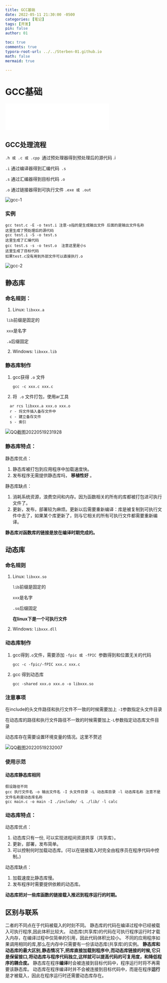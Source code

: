 ```yaml
---
title: GCC基础
date: 2022-05-11 21:30:00 -0500
categories: [笔记]
tags: [开发]
pin: false
author: 01

toc: true
comments: true
typora-root-url: ../../Sterben-01.github.io
math: false
mermaid: true

---
```


# GCC基础

<iframe frameborder="no" border="0" marginwidth="0" marginheight="0" width="330" height="86" src="//music.163.com/outchain/player?type=2&amp;id=1342840047&amp;auto=1&amp;height=66"> </iframe>

## GCC处理流程

`.h 或 .c 或 .cpp `通过预处理器得到预处理后的源代码 .i

`.i` 通过编译器得到汇编代码` .s`

`.s` 通过汇编器得到目标代码 `.o`

`.o` 通过链接器得到可执行文件 `.exe 或 .out`



![gcc-1](/assets/blog_res/2022-05-11-gcc_basic.assets/gcc-1.png)



### 实例

```shell
gcc test.c -E -o test.i 注意-o指的是生成输出文件 后面的是输出文件名称
这里生成了预处理后的源代码
gcc test.i -S -o test.s
这里生成了汇编代码
gcc test.s -s -o test.o  注意这里是小s
这里生成了目标代码
如果test.c没有用到外部文件可以直接执行.o
```

![gcc-2](/assets/blog_res/2022-05-11-gcc_basic.assets/gcc-2.png)

## 静态库

### 命名规则：

1. Linux: `libxxx.a`

​		`lib`前缀是固定的

​		`xxx`是名字

​		`.a`后缀固定

2. Windows: `libxxx.lib`



### 静态库制作

1. gcc获得 `.o` 文件

   ```
   gcc -c xxx.c xxx.c
   ```
2. 将` .o` 文件打包，使用ar工具
 ```
   ar rcs libxxx.a xxx.o xxx.o
   r - 将文件插入备存文件中
   c - 建立备存文件
   s - 索引
 ```

![QQ截图20220519231928](/assets/blog_res/2022-05-11-gcc_basic.assets/QQ%E6%88%AA%E5%9B%BE20220519231928.png)

### 静态库特点：

静态库优点：

1. 静态库被打包到应用程序中加载速度快。
2. 发布程序无需提供静态库吗， __移植性好__ 。

静态库缺点：

1. 消耗系统资源，浪费空间和内存。因为函数相关的所有的库都被打包进可执行文件了。
2. 更新，发布，部署较为麻烦。更新以后需要重新编译：库是被复制到可执行文件中去了，如果某个库更新了，则与它相关的所有可执行文件都需要重新编译。

__静态库对函数库的链接是放在编译时期完成的。__





## 动态库

### 命名规则

1. Linux: `libxxx.so`

   `lib`前缀是固定的

   `xxx`是名字

   `.so`后缀固定

   __在linux下是一个可执行文件__

2. Windows: `libxxx.dll`

### 动态库制作

1. gcc得到` .o `文件，需要添加 `-fpic 或 -fPIC `参数得到和位置无关的代码

   ```
   gcc -c -fpic/-fPIC xxx.c xxx.c
   ```

2. gcc 得到动态库

   ```
   gcc -shared xxx.o xxx.o -o libxxx.so
   ```

### 注意事项

在include的头文件路径和执行文件不一致的时候需要加上 `-I`参数指定头文件目录

在动态库的路径和执行文件路径不一致的时候需要加上`-L`参数指定动态库文件目录

动态库存在需要设置环境变量的情况。这里不赘述

![QQ截图20220519232007](/assets/blog_res/2022-05-11-gcc_basic.assets/QQ%E6%88%AA%E5%9B%BE20220519232007.png)



### 使用示范

#### 动态库静态库相同

```
假设路径不同
gcc 执行文件名 -o 输出文件名 -I 头文件目录 -L 动态库目录 -l 动态库名称 注意不是文件名称是动态库名称
gcc main.c -o main -I ./include/ -L ./lib/ -l calc
```



### 动态库特点：

动态库优点：

1. 动态库只有一份, 可以实现进程间资源共享（共享库）。
2. 更新，部署，发布简单。
3. 可以控制何时加载动态库。(可以在链接载入时完全由程序员在程序代码中控制。)

动态库缺点：

1. 加载速度比静态库慢。
2. 发布程序时需要提供依赖的动态库。

__动态库把对一些库函数的链接载入推迟到程序运行的时期。__



## 区别与联系

二者的不同点在于代码被载入的时刻不同。
静态库的代码在编译过程中已经被载入可执行程序,因此体积比较大。
动态库(共享库)的代码在可执行程序运行时才载入内存，在编译过程中仅简单的引用，因此代码体积比较小。
不同的应用程序如果调用相同的库,那么在内存中只需要有一份该动态库(共享库)的实例。
__静态库和动态库的最大区别,静态情况下,把库直接加载到程序中,而动态库链接的时候,它只是保留接口,将动态库与程序代码独立,这样就可以提高代码的可复用度，和降低程序的耦合度。__
静态库在程序**编译**时会被连接到目标代码中，程序运行时将不再需要该静态库。
动态库在程序编译时并不会被连接到目标代码中，而是在程序**运行**是才被载入，因此在程序运行时还需要动态库存在。

